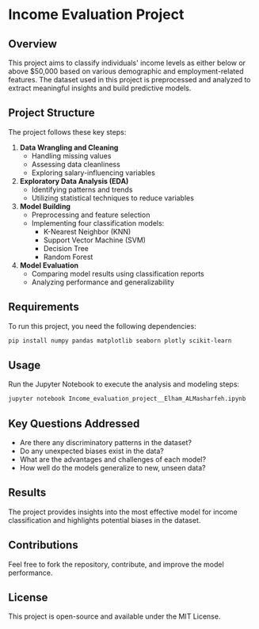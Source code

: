 # Income Evaluation Project

## Overview
This project aims to classify individuals' income levels as either below or above $50,000 based on various demographic and employment-related features. The dataset used in this project is preprocessed and analyzed to extract meaningful insights and build predictive models.

## Project Structure
The project follows these key steps:
1. **Data Wrangling and Cleaning**
   - Handling missing values
   - Assessing data cleanliness
   - Exploring salary-influencing variables
2. **Exploratory Data Analysis (EDA)**
   - Identifying patterns and trends
   - Utilizing statistical techniques to reduce variables
3. **Model Building**
   - Preprocessing and feature selection
   - Implementing four classification models:
     - K-Nearest Neighbor (KNN)
     - Support Vector Machine (SVM)
     - Decision Tree
     - Random Forest
4. **Model Evaluation**
   - Comparing model results using classification reports
   - Analyzing performance and generalizability

## Requirements
To run this project, you need the following dependencies:
```bash
pip install numpy pandas matplotlib seaborn plotly scikit-learn
```

## Usage
Run the Jupyter Notebook to execute the analysis and modeling steps:
```bash
jupyter notebook Income_evaluation_project__Elham_ALMasharfeh.ipynb
```

## Key Questions Addressed
- Are there any discriminatory patterns in the dataset?
- Do any unexpected biases exist in the data?
- What are the advantages and challenges of each model?
- How well do the models generalize to new, unseen data?

## Results
The project provides insights into the most effective model for income classification and highlights potential biases in the dataset.

## Contributions
Feel free to fork the repository, contribute, and improve the model performance.

## License
This project is open-source and available under the MIT License.



